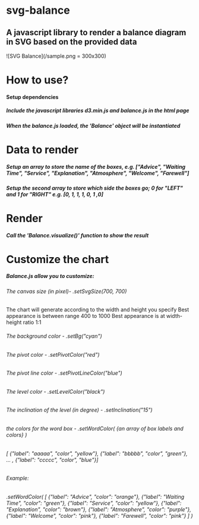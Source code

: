 # svg-balance
<h2>A javascript library to render a balance diagram in SVG based on the provided data</h2>
![SVG Balance](/sample.png = 300x300)
<h1>How to use?</h3>
<h4>Setup dependencies</h4>
<h5>Include the javascript libraries d3.min.js and balance.js in the html page</h5>
<h5>When the balance.js loaded, the 'Balance' object will be instantiated</h5>
<h1>Data to render</h1>
<h5>Setup an array to store the name of the boxes, e.g. ["Advice", "Waiting Time", "Service", "Explanation", "Atmosphere", "Welcome", "Farewell"]</h5>
<h5>Setup the second array to store which side the boxes go; 0 for "LEFT" and 1 for "RIGHT" e.g. [0, 1, 1, 1, 0, 1 ,0]</h5>
<h1>Render</h1>
<h5>Call the 'Balance.visualize()' function to show the result</h5>
<h1>Customize the chart</h1>
<h5>Balance.js allow you to customize:</h5>
<h6>The canvas size (in pixel)- .setSvgSize(700, 700) </h6>
<h7>The chart will generate according to the width and height you specify</h7>
<h7>Best appearance is between range 400 to 1000</h7>
<h7>Best appearance is at width-height ratio 1:1 </h7>
<h6>The background color - .setBg("cyan")</h6>
<h6>The pivot color - .setPivotColor("red")</h6>
<h6>The pivot line color - .setPivotLineColor("blue") </h6>
<h6>The level color - .setLevelColor("black")</h6>
<h6>The inclination of the level (in degree) - .setInclination("15")</h6>
<h6>the colors for the word box - .setWordColor( {an array of box labels and colors} )
<h6>[ {"label": "aaaaa", "color", "yellow"}, {"label": "bbbbb", "color", "green"}, ... , {"label": "ccccc", "color", "blue"}]</h6>    
<h6>Example:</h6>
<h6> .setWordColor(
        [  
            {"label": "Advice", "color": "orange"},
            {"label": "Waiting Time", "color": "green"},
            {"label": "Service", "color": "yellow"},
            {"label": "Explanation", "color": "brown"},
            {"label": "Atmosphere", "color": "purple"},
            {"label": "Welcome", "color": "pink"},
            {"label": "Farewell", "color": "pink"}            
        ]
    )
</h6>



